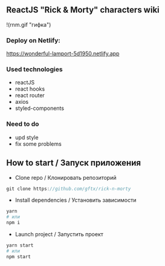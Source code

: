 ReactJS "Rick & Morty" characters wiki
------

!(rnm.gif "гифка")

### Deploy on Netlify: 

https://wonderful-lamport-5d1950.netlify.app

### Used technologies

- reactJS
- react hooks
- react router
- axios
- styled-components

### Need to do

- upd style
- fix some problems

## How to start / Запуск приложения

- Clone repo / Клонировать репозиторий

```js
git clone https://github.com/gftx/rick-n-morty
```

- Install dependencies / Установить зависимости

```bash
yarn
# или
npm i
```


- Launch project / Запустить проект

```bash
yarn start
# или
npm start
```
